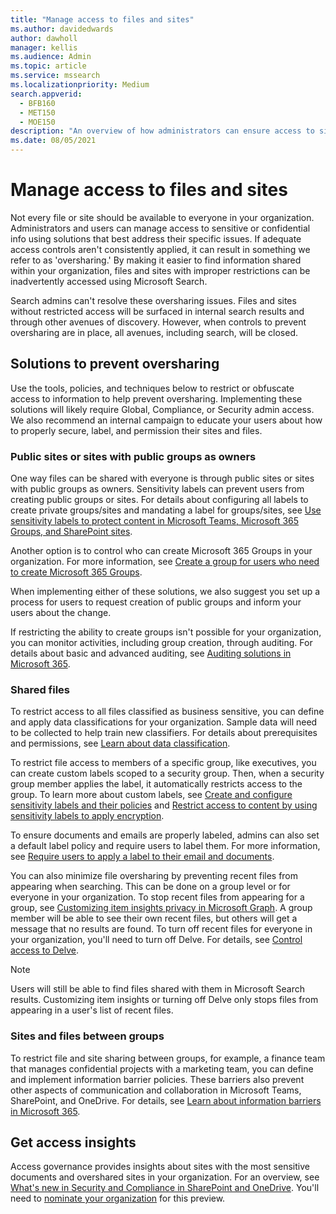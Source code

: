 ```yaml
---
title: "Manage access to files and sites"
ms.author: davidedwards
author: dawholl
manager: kellis
ms.audience: Admin
ms.topic: article
ms.service: mssearch
ms.localizationpriority: Medium
search.appverid:
  - BFB160
  - MET150
  - MOE150
description: "An overview of how administrators can ensure access to sites and files are properly restricted within their organization."
ms.date: 08/05/2021
---
```


# Manage access to files and sites

Not every file or site should be available to everyone in your organization. Administrators and users can manage access to sensitive or confidential info using solutions that best address their specific issues. If adequate access controls aren't consistently applied, it can result in something we refer to as 'oversharing.' By making it easier to find information shared within your organization, files and sites with improper restrictions can be inadvertently accessed using Microsoft Search.

Search admins can't resolve these oversharing issues. Files and sites without restricted access will be surfaced in internal search results and through other avenues of discovery. However, when controls to prevent oversharing are in place, all avenues, including search, will be closed.

## Solutions to prevent oversharing

Use the tools, policies, and techniques below to restrict or obfuscate access to information to help prevent oversharing. Implementing these solutions will likely require Global, Compliance, or Security admin access. We also recommend an internal campaign to educate your users about how to properly secure, label, and permission their sites and files.

### Public sites or sites with public groups as owners

One way files can be shared with everyone is through public sites or sites with public groups as owners. Sensitivity labels can prevent users from creating public groups or sites. For details about configuring all labels to create private groups/sites and mandating a label for groups/sites, see [Use sensitivity labels to protect content in Microsoft Teams, Microsoft 365 Groups, and SharePoint sites](/microsoft-365/compliance/sensitivity-labels-teams-groups-sites).

Another option is to control who can create Microsoft 365 Groups in your organization. For more information, see [Create a group for users who need to create Microsoft 365 Groups](/microsoft-365/solutions/manage-creation-of-groups#step-1-create-a-group-for-users-who-need-to-create-microsoft-365-groups).

When implementing either of these solutions, we also suggest you set up a process for users to request creation of public groups and inform your users about the change.

If restricting the ability to create groups isn't possible for your organization, you can monitor activities, including group creation, through auditing. For details about basic and advanced auditing, see [Auditing solutions in Microsoft 365](/microsoft-365/compliance/auditing-solutions-overview).

### Shared files

To restrict access to all files classified as business sensitive, you can define and apply data classifications for your organization. Sample data will need to be collected to help train new classifiers. For details about prerequisites and permissions, see [Learn about data classification](/microsoft-365/compliance/data-classification-overview).

To restrict file access to members of a specific group, like executives, you can create custom labels scoped to a security group. Then, when a security group member applies the label, it automatically restricts access to the group. To learn more about custom labels, see [Create and configure sensitivity labels and their policies](/microsoft-365/compliance/create-sensitivity-labels) and [Restrict access to content by using sensitivity labels to apply encryption](/microsoft-365/compliance/encryption-sensitivity-labels).

To ensure documents and emails are properly labeled, admins can also set a default label policy and require users to label them. For more information, see [Require users to apply a label to their email and documents](/microsoft-365/compliance/sensitivity-labels-office-apps#require-users-to-apply-a-label-to-their-email-and-documents).

You can also minimize file oversharing by preventing recent files from appearing when searching. This can be done on a group level or for everyone in your organization. To stop recent files from appearing for a group, see [Customizing item insights privacy in Microsoft Graph](/graph/insights-customize-item-insights-privacy). A group member will be able to see their own recent files, but others will get a message that no results are found. To turn off recent files for everyone in your organization, you'll need to turn off Delve. For details, see [Control access to Delve](/sharepoint/delve-for-office-365-admins#control-access-to-delve).

> [!Note]
> Users will still be able to find files shared with them in Microsoft Search results. Customizing item insights or turning off Delve only stops files from appearing in a user's list of recent files.

### Sites and files between groups

To restrict file and site sharing between groups, for example, a finance team that manages confidential projects with a marketing team, you can define and implement information barrier policies. These barriers also prevent other aspects of communication and collaboration in Microsoft Teams, SharePoint, and OneDrive. For details, see [Learn about information barriers in Microsoft 365](/microsoft-365/compliance/information-barriers).

## Get access insights

Access governance provides insights about sites with the most sensitive documents and overshared sites in your organization. For an overview, see [What's new in Security and Compliance in SharePoint and OneDrive](https://techcommunity.microsoft.com/t5/microsoft-sharepoint-blog/what-s-new-in-security-and-compliance-in-sharepoint-and-onedrive/ba-p/1696705). You'll need to [nominate your organization](https://forms.microsoft.com/Pages/ResponsePage.aspx?id=v4j5cvGGr0GRqy180BHbR3-O9WDTKhhDtgWfphwS9YhUM0hJNklNRkZKMlhLNDRZNzlEQlVDSjdZVi4u) for this preview.
